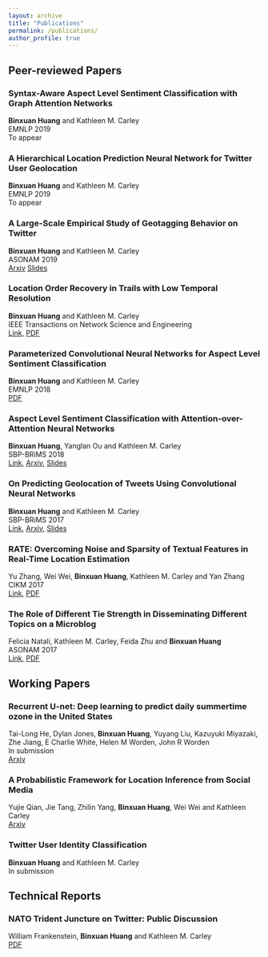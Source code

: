 ```yaml
---
layout: archive
title: "Publications"
permalink: /publications/
author_profile: true
---
```


## Peer-reviewed Papers
###  Syntax-Aware Aspect Level Sentiment Classification with Graph Attention Networks
**Binxuan Huang** and Kathleen M. Carley<br /> 
EMNLP 2019<br /> 
To appear

###  A Hierarchical Location Prediction Neural Network for Twitter User Geolocation
**Binxuan Huang** and Kathleen M. Carley<br /> 
EMNLP 2019<br /> 
To appear

###  A Large-Scale Empirical Study of Geotagging Behavior on Twitter
**Binxuan Huang** and Kathleen M. Carley<br /> 
ASONAM 2019<br /> 
[Arxiv](https://arxiv.org/abs/1908.10948)
[Slides](https://binxuan.github.io/files/asonam_2019.pdf)

### Location Order Recovery in Trails with Low Temporal Resolution
**Binxuan Huang** and Kathleen M. Carley<br /> 
IEEE Transactions on Network Science and Engineering<br /> 
[Link](https://ieeexplore.ieee.org/document/8470968),
[PDF](https://binxuan.github.io/files/location-order-recovery_final_version.pdf)

### Parameterized Convolutional Neural Networks for Aspect Level Sentiment Classification

**Binxuan Huang** and Kathleen M. Carley <br /> 
EMNLP 2018<br /> 
[PDF](https://binxuan.github.io/files/emnlp2018.pdf)

### Aspect Level Sentiment Classification with Attention-over-Attention Neural Networks
**Binxuan Huang**, Yanglan Ou and Kathleen M. Carley <br /> 
SBP-BRiMS 2018<br /> 
[Link](https://link.springer.com/chapter/10.1007/978-3-319-93372-6_22),
[Arxiv](https://arxiv.org/abs/1804.06536),
[Slides](https://binxuan.github.io/files/aspect_sentiment_aoa.pdf)


### On Predicting Geolocation of Tweets Using Convolutional Neural Networks
**Binxuan Huang** and Kathleen M. Carley<br /> 
SBP-BRiMS 2017<br /> 
[Link](https://link.springer.com/chapter/10.1007/978-3-319-60240-0_34), 
[Arxiv](https://arxiv.org/abs/1704.05146), 
[Slides](https://binxuan.github.io/files/location_prediction.pdf)

### RATE: Overcoming Noise and Sparsity of Textual Features in Real-Time Location Estimation
Yu Zhang, Wei Wei, **Binxuan Huang**, Kathleen M. Carley and Yan Zhang<br /> 
CIKM 2017<br /> 
[Link](https://dl.acm.org/citation.cfm?id=3133067),
[PDF](http://www.casos.cs.cmu.edu/publications/papers/2017LocationInference.pdf)

### The Role of Different Tie Strength in Disseminating Different Topics on a Microblog
Felicia Natali, Kathleen M. Carley, Feida Zhu and **Binxuan Huang** <br /> 
ASONAM 2017<br /> 
[Link](https://dl.acm.org/citation.cfm?id=3110130),
[PDF](http://ink.library.smu.edu.sg/cgi/viewcontent.cgi?article=4929&context=sis_research)

## Working Papers
### Recurrent U-net: Deep learning to predict daily summertime ozone in the United States
Tai-Long He, Dylan Jones, **Binxuan Huang**, Yuyang Liu, Kazuyuki Miyazaki, Zhe Jiang, E Charlie White, Helen M Worden, John R Worden <br />
In submission <br />
[Arxiv](https://arxiv.org/abs/1908.05841) 

### A Probabilistic Framework for Location Inference from Social Media
Yujie Qian, Jie Tang, Zhilin Yang, **Binxuan Huang**, Wei Wei and Kathleen Carley <br />
[Arxiv](https://arxiv.org/abs/1702.07281)

### Twitter User Identity Classification
**Binxuan Huang** and Kathleen M. Carley <br /> 
In submission

## Technical Reports

### NATO Trident Juncture on Twitter: Public Discussion
William Frankenstein, **Binxuan Huang** and Kathleen M. Carley <br /> 
[PDF](http://www.casos.cs.cmu.edu/publications/papers/TwitterNATO-CMU-ISR-16-100.pdf)

<!--- ### Residual or Gate? Towards Deeper Graph Neural Networks for Inductive Graph Representation Learning
Binxuan Huang, Kathleen M. Carley  <br /> 
[Arxiv](https://arxiv.org/abs/1904.08035)
-->


